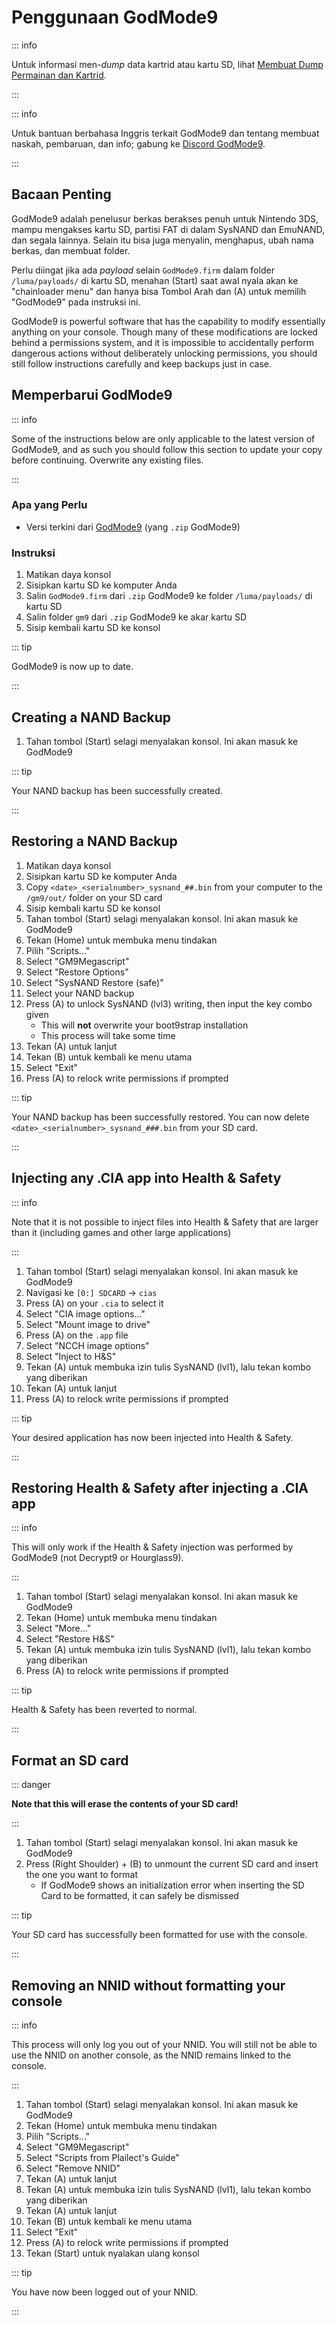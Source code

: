 # Penggunaan GodMode9

::: info

Untuk informasi men-_dump_ data kartrid atau kartu SD, lihat [Membuat Dump Permainan dan Kartrid](dumping-titles-and-game-cartridges).

:::

::: info

Untuk bantuan berbahasa Inggris terkait GodMode9 dan tentang membuat naskah, pembaruan, dan info; gabung ke [Discord GodMode9](https://discord.gg/BRcbvtFxX4).

:::

## Bacaan Penting

GodMode9 adalah penelusur berkas berakses penuh untuk Nintendo 3DS, mampu mengakses kartu SD, partisi FAT di dalam SysNAND dan EmuNAND, dan segala lainnya. Selain itu bisa juga menyalin, menghapus, ubah nama berkas, dan membuat folder.

Perlu diingat jika ada _payload_ selain `GodMode9.firm` dalam folder `/luma/payloads/` di kartu SD, menahan (Start) saat awal nyala akan ke "chainloader menu" dan hanya bisa Tombol Arah dan (A) untuk memilih "GodMode9" pada instruksi ini.

GodMode9 is powerful software that has the capability to modify essentially anything on your console. Though many of these modifications are locked behind a permissions system, and it is impossible to accidentally perform dangerous actions without deliberately unlocking permissions, you should still follow instructions carefully and keep backups just in case.

## Memperbarui GodMode9

::: info

Some of the instructions below are only applicable to the latest version of GodMode9, and as such you should follow this section to update your copy before continuing. Overwrite any existing files.

:::

### Apa yang Perlu

- Versi terkini dari [GodMode9](https://github.com/d0k3/GodMode9/releases/latest) (yang `.zip` GodMode9)

### Instruksi

1. Matikan daya konsol
2. Sisipkan kartu SD ke komputer Anda
3. Salin `GodMode9.firm` dari `.zip` GodMode9 ke folder `/luma/payloads/` di kartu SD
4. Salin folder `gm9` dari `.zip` GodMode9 ke akar kartu SD
5. Sisip kembali kartu SD ke konsol

::: tip

GodMode9 is now up to date.

:::

## Creating a NAND Backup

1. Tahan tombol (Start) selagi menyalakan konsol. Ini akan masuk ke GodMode9

<!--@include: ./_include/nand-backup.md -->

::: tip

Your NAND backup has been successfully created.

:::

## Restoring a NAND Backup

1. Matikan daya konsol
2. Sisipkan kartu SD ke komputer Anda
3. Copy `<date>_<serialnumber>_sysnand_##.bin` from your computer to the `/gm9/out/` folder on your SD card
4. Sisip kembali kartu SD ke konsol
5. Tahan tombol (Start) selagi menyalakan konsol. Ini akan masuk ke GodMode9
6. Tekan (Home) untuk membuka menu tindakan
7. Pilih "Scripts..."
8. Select "GM9Megascript"
9. Select "Restore Options"
10. Select "SysNAND Restore (safe)"
11. Select your NAND backup
12. Press (A) to unlock SysNAND (lvl3) writing, then input the key combo given
    - This will **not** overwrite your boot9strap installation
    - This process will take some time
13. Tekan (A) untuk lanjut
14. Tekan (B) untuk kembali ke menu utama
15. Select "Exit"
16. Press (A) to relock write permissions if prompted

::: tip

Your NAND backup has been successfully restored. You can now delete `<date>_<serialnumber>_sysnand_###.bin` from your SD card.

:::

## Injecting any .CIA app into Health & Safety

::: info

Note that it is not possible to inject files into Health & Safety that are larger than it (including games and other large applications)

:::

1. Tahan tombol (Start) selagi menyalakan konsol. Ini akan masuk ke GodMode9
2. Navigasi ke `[0:] SDCARD` -> `cias`
3. Press (A) on your `.cia` to select it
4. Select "CIA image options..."
5. Select "Mount image to drive"
6. Press (A) on the `.app` file
7. Select "NCCH image options"
8. Select "Inject to H&S"
9. Tekan (A) untuk membuka izin tulis SysNAND (lvl1), lalu tekan kombo yang diberikan
10. Tekan (A) untuk lanjut
11. Press (A) to relock write permissions if prompted

::: tip

Your desired application has now been injected into Health & Safety.

:::

## Restoring Health & Safety after injecting a .CIA app

::: info

This will only work if the Health & Safety injection was performed by GodMode9 (not Decrypt9 or Hourglass9).

:::

1. Tahan tombol (Start) selagi menyalakan konsol. Ini akan masuk ke GodMode9
2. Tekan (Home) untuk membuka menu tindakan
3. Select "More..."
4. Select "Restore H&S"
5. Tekan (A) untuk membuka izin tulis SysNAND (lvl1), lalu tekan kombo yang diberikan
6. Press (A) to relock write permissions if prompted

::: tip

Health & Safety has been reverted to normal.

:::

## Format an SD card

::: danger

**Note that this will erase the contents of your SD card!**

:::

1. Tahan tombol (Start) selagi menyalakan konsol. Ini akan masuk ke GodMode9
2. Press (Right Shoulder) + (B) to unmount the current SD card and insert the one you want to format
   - If GodMode9 shows an initialization error when inserting the SD Card to be formatted, it can safely be dismissed

<!--@include: ./_include/format-sd-gm9.md -->

::: tip

Your SD card has successfully been formatted for use with the console.

:::

## Removing an NNID without formatting your console

::: info

This process will only log you out of your NNID. You will still not be able to use the NNID on another console, as the NNID remains linked to the console.

:::

1. Tahan tombol (Start) selagi menyalakan konsol. Ini akan masuk ke GodMode9
2. Tekan (Home) untuk membuka menu tindakan
3. Pilih "Scripts..."
4. Select "GM9Megascript"
5. Select "Scripts from Plailect's Guide"
6. Select "Remove NNID"
7. Tekan (A) untuk lanjut
8. Tekan (A) untuk membuka izin tulis SysNAND (lvl1), lalu tekan kombo yang diberikan
9. Tekan (A) untuk lanjut
10. Tekan (B) untuk kembali ke menu utama
11. Select "Exit"
12. Press (A) to relock write permissions if prompted
13. Tekan (Start) untuk nyalakan ulang konsol

::: tip

You have now been logged out of your NNID.

:::
